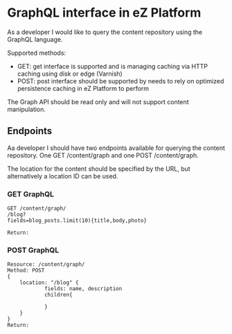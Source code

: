 # GraphQL interface in eZ Platform

As a developer I would like to query the content repository using the GraphQL language.

Supported methods:
* GET: get interface is supported and is managing caching via HTTP caching using disk or edge (Varnish)
* POST: post interface should be supported by needs to rely on optimized persistence caching in eZ Platform to perform

The Graph API should be read only and will not support content manipulation.

## Endpoints

Aa developer I should have two endpoints available for querying the content repository. One GET /content/graph and one POST /content/graph.

The location for the content should be specified by the URL, but alternatively a location ID can be used.

### GET GraphQL

```
GET /content/graph/
/blog?
fields=blog_posts.limit(10){title,body,photo}

Return:

```


### POST GraphQL

```
Resource: /content/graph/
Method: POST
{
    location: "/blog" {
            fields: name, description
            children{

            }
    }
}
Return:

```
